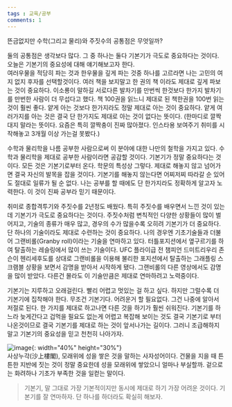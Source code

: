 ```yaml
---
tags : 교육/공부
comments: 1
---
```


뜬금없지만 수학(그리고 물리)와 주짓수의 공통점은 무엇일까?  

둘의 공통점은 생각보다 많다. 그 중 하나는 둘다 기본기가 극도로 중요하다는 것이다. 오늘은 기본기의 중요성에 대해 얘기해보고자 한다.  
여러우물을 적당히 파는 것과 한우물을 깊게 파는 것중 하나를 고르라면 나는 고민의 여지 없지 후자를 선택할것이다. 여러 책을 보지말고 한 권의 책 이라도 제대로 깊게 파보는 것이 중요하다. 이소룡이 말하길 서로다른 발차기를 만번씩 한것보다 한가지 발차기를 만번한 사람이 더 무섭다고 했다. 책 100권을 읽느니 제대로 된 책한권을 100번 읽는 것이 훨씬 좋다. 얕게 아는 것보다 한가지라도 정말 제대로 아는 것이 중요하다. 얕게 여러가지를 아는 것은 결국 단 한가지도 제대로 아는 것이 없다는 뜻이다. (한마디로 깔짝대지 말라는 뜻이다. 요즘은 특히 깔짝충이 진짜 많아졌다. 인스타용 보여주기 취미를 시작해놓고 3개월 이상 가는걸 못봤다.)  


수학과 물리학을 나름 공부한 사람으로써 이 분야에 대한 나만의 철학을 가지고 있다. 수학과 물리학을 제대로 공부한 사람이라면 공감할 것이다. 기본기가 정말 중요하다는 것이다. 모든 것은 기본기로부터 온다. 학문의 특성상 그렇다. 제대로 해놓지 않고 넘어가면 결국 자신의 발목을 잡을 것이다. 기본기를 해놓지 않는다면 어찌저찌 따라갈 순 있어도 절대로 일류가 될 순 없다. 나는 공부를 할 때에도 단 한가지라도 정확하게 알고자 노력한다. 이 것이 진짜 공부라 믿기 때문이다.  


취미로 종합격투기와 주짓수를 2년정도 배웠다. 특히 주짓수를 배우면서 느낀 것이 있는데 기본기가 극도로 중요하다는 것이다. 주짓수처럼 변칙적인 다양한 상황들이 많이 벌어지고, 기술의 종류가 매우 많고, 경우의 수가 많을수록 오히려 기본기가 더 중요하다. 단 하나의 기술이라도 제대로 수련하는 것이 중요하다. 나의 경우엔 기초기술들과 더불어 그랜비롤(Granby roll)이라는 기술을 연마하고 있다. 터틀포지션에서 옆구르기를 하여 탈출하는 레슬링에서 많이 쓰는 기술이다. UFC 플라이급 전 챔피언 드미트리우리 존슨이 헨리세후도를 상대로 그랜비롤을 이용해 불리한 포지션에서 탈출하는 그래플링 스크램블 상황을 보면서 감명을 받아서 시작하게 됐다. 그랜비롤의 다른 영상에서도 감명을 많이 받았다. 다른건 몰라도 이 기술만큼은 제대로 연마하려고 노력중이다.  


기본기는 지루하고 오래걸린다. 빨리 어렵고 멋있는 걸 하고 싶다. 하지만 그럴수록 더 기본기에 집착해야 한다. 무조건 기본기다. 어려운거 할 필요없다. 그건 나중에 알아서 저절로 된다. 한 가지를 제대로 하고나면 다른 것을 하기가 훨씬 쉬워진다. 기본기를 하느라 늦게간다고 겁먹을 필요도 없는게 어렵고 복잡해 보이는 것도 결국 기본기로 부터 나온것이므로 결국 기본기를 제대로 하는 것이 앞서나가는 길이다. 그러니 조급해하지 말고 기본기의 중요성을 믿고 천천히 나아가자.  

![image](https://github.com/user-attachments/assets/1f63df82-a410-4f90-8f7c-03268cb2498c){: width="40%" height="30%"}  
사상누각(沙上樓閣), 모래위에 성을 쌓은 것을 말하는 사자성어이다. 건물을 지을 때 튼튼한 지반에 짓는 것이 정말 중요한데 성을 모래위에 쌓았으니 얼마나 부실할까. 겉으로는 화려하나 기초가 부족한 것을 일컫는 말이다.  

> 기본기, 말 그대로 가장 기본적이지만 동시에 제대로 하기 가장 어려운 것이다. 기본기를 잘 연마하자. 단 하나를 하더라도 확실히 해보자.


